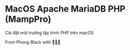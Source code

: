 # MacOS Apache MariaDB PHP (MampPro)
Cài đặt môi trường lập trình PHP trên macOS

From Phong Black with 🍑🍌🍑
